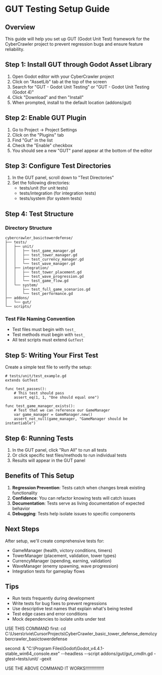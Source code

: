 # GUT Testing Setup Guide

## Overview
This guide will help you set up GUT (Godot Unit Test) framework for the CyberCrawler project to prevent regression bugs and ensure feature reliability.

## Step 1: Install GUT through Godot Asset Library

1. Open Godot editor with your CyberCrawler project
2. Click on "AssetLib" tab at the top of the screen
3. Search for "GUT - Godot Unit Testing" or "GUT - Godot Unit Testing (Godot 4)"
4. Click "Download" and then "Install"
5. When prompted, install to the default location (addons/gut)

## Step 2: Enable GUT Plugin

1. Go to Project → Project Settings
2. Click on the "Plugins" tab
3. Find "Gut" in the list
4. Check the "Enable" checkbox
5. You should see a new "GUT" panel appear at the bottom of the editor

## Step 3: Configure Test Directories

1. In the GUT panel, scroll down to "Test Directories"
2. Set the following directories:
   - tests/unit (for unit tests)
   - tests/integration (for integration tests)
   - tests/system (for system tests)

## Step 4: Test Structure

### Directory Structure
```
cybercrawler_basictowerdefense/
├── tests/
│   ├── unit/
│   │   ├── test_game_manager.gd
│   │   ├── test_tower_manager.gd
│   │   ├── test_currency_manager.gd
│   │   └── test_wave_manager.gd
│   ├── integration/
│   │   ├── test_tower_placement.gd
│   │   ├── test_wave_progression.gd
│   │   └── test_game_flow.gd
│   └── system/
│       ├── test_full_game_scenarios.gd
│       └── test_performance.gd
├── addons/
│   └── gut/
└── scripts/
```

### Test File Naming Convention
- Test files must begin with `test_`
- Test methods must begin with `test_`
- All test scripts must extend `GutTest`

## Step 5: Writing Your First Test

Create a simple test file to verify the setup:

```gdscript
# tests/unit/test_example.gd
extends GutTest

func test_passes():
    # This test should pass
    assert_eq(1, 1, "One should equal one")

func test_game_manager_exists():
    # Test that we can reference our GameManager
    var game_manager = GameManager.new()
    assert_not_null(game_manager, "GameManager should be instantiable")
```

## Step 6: Running Tests

1. In the GUT panel, click "Run All" to run all tests
2. Or click specific test files/methods to run individual tests
3. Results will appear in the GUT panel

## Benefits of This Setup

1. **Regression Prevention**: Tests catch when changes break existing functionality
2. **Confidence**: You can refactor knowing tests will catch issues
3. **Documentation**: Tests serve as living documentation of expected behavior
4. **Debugging**: Tests help isolate issues to specific components

## Next Steps

After setup, we'll create comprehensive tests for:
- GameManager (health, victory conditions, timers)
- TowerManager (placement, validation, tower types)
- CurrencyManager (spending, earning, validation)
- WaveManager (enemy spawning, wave progression)
- Integration tests for gameplay flows

## Tips

- Run tests frequently during development
- Write tests for bug fixes to prevent regressions
- Use descriptive test names that explain what's being tested
- Test edge cases and error conditions
- Mock dependencies to isolate units under test 


USE THIS COMMAND
first:
cd C:\Users\rivie\CursorProjects\CyberCrawler_basic_tower_defense_demo\cybercrawler_basictowerdefense

second:
& "C:\Program Files\Godot\Godot_v4.4.1-stable_win64_console.exe" --headless --script addons/gut/gut_cmdln.gd -gtest=tests/unit/ -gexit


USE THE ABOVE COMMAND IT WORKS!!!!!!!!!!!!!!!